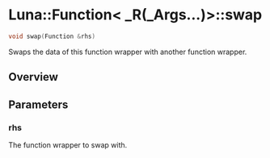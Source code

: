# Luna::Function< _R(_Args...)>::swap

```c++
void swap(Function &rhs)
```

Swaps the data of this function wrapper with another function wrapper. 

## Overview


## Parameters
### rhs
The function wrapper to swap with. 


